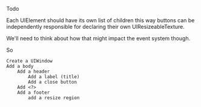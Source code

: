 Todo

Each UIElement should have its own list of children
this way buttons can be independently responsible for
declaring their own UIResizeableTexture.

We'll need to think about how that might impact the event system though.

So

    Create a UIWindow
    Add a body
        Add a header
            Add a label (title)
            Add a close button
        Add <?>
        Add a footer
            add a resize region